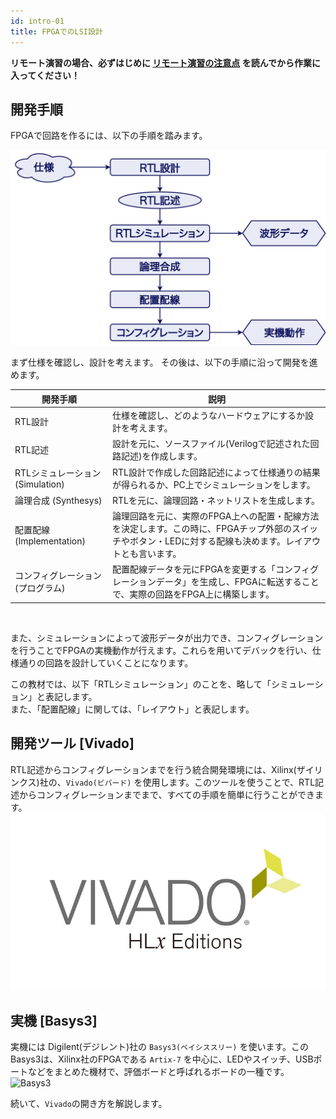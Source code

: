 ```yaml
---
id: intro-01
title: FPGAでのLSI設計
---
```

<div class="alert alert-danger">
<strong>リモート演習の場合、必ずはじめに <a href="remote">リモート演習の注意点</a> を読んでから作業に入ってください！ </strong><br>
</div>

## 開発手順
FPGAで回路を作るには、以下の手順を踏みます。  

![dev_flow](assets/0_intro/dev_flow.png)

まず仕様を確認し、設計を考えます。
その後は、以下の手順に沿って開発を進めます。

開発手順 | 説明
--|--
RTL設計 | 仕様を確認し、どのようなハードウェアにするか設計を考えます。
RTL記述 | 設計を元に、ソースファイル(Verilogで記述された回路記述)を作成します。
RTLシミュレーション (Simulation) | RTL設計で作成した回路記述によって仕様通りの結果が得られるか、PC上でシミュレーションをします。
論理合成 (Synthesys) | RTLを元に、論理回路・ネットリストを生成します。
配置配線 (Implementation) | 論理回路を元に、実際のFPGA上への配置・配線方法を決定します。この時に、FPGAチップ外部のスイッチやボタン・LEDに対する配線も決めます。レイアウトとも言います。
コンフィグレーション<br>(プログラム) | 配置配線データを元にFPGAを変更する「コンフィグレーションデータ」を生成し、FPGAに転送することで、実際の回路をFPGA上に構築します。

<br>

また、シミュレーションによって波形データが出力でき、コンフィグレーションを行うことでFPGAの実機動作が行えます。これらを用いてデバックを行い、仕様通りの回路を設計していくことになります。

この教材では、以下「RTLシミュレーション」のことを、略して「シミュレーション」と表記します。  
また、「配置配線」に関しては、「レイアウト」と表記します。

## 開発ツール [Vivado]
RTL記述からコンフィグレーションまでを行う統合開発環境には、Xilinx(ザイリンクス)社の、`Vivado(ビバード)` を使用します。このツールを使うことで、RTL記述からコンフィグレーションまでまで、すべての手順を簡単に行うことができます。
![Vivado](assets/0_intro/vivado.jpg)

## 実機 [Basys3]
実機には Digilent(デジレント)社の `Basys3(ベイシススリー)` を使います。このBasys3は、Xilinx社のFPGAである `Artix-7` を中心に、LEDやスイッチ、USBポートなどをまとめた機材で、評価ボードと呼ばれるボードの一種です。
![Basys3](assets/0_intro/basys3.png)

続いて、`Vivado`の開き方を解説します。